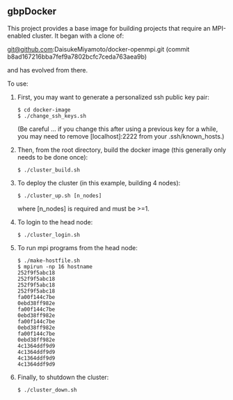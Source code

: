 gbpDocker
---

This project provides a base image for building projects
that require an MPI-enabled cluster.  It began  with a
clone of:

 git@github.com:DaisukeMiyamoto/docker-openmpi.git
 (commit b8ad167216bba7fef9a7802bcfc7ceda763aea9b)

and has evolved from there.

To use:

1. First, you may want to generate a personalized
   ssh public key pair:
    ```
    $ cd docker-image
    $ ./change_ssh_keys.sh
    ```
    (Be careful ... if you change this after using a
    previous key for a while, you may need to remove
    [localhost]:2222 from your .ssh/known_hosts.)

2. Then, from the root directory, build the docker image
   (this generally only needs to be done once):
    ```
    $ ./cluster_build.sh
    ```

3.  To deploy the cluster (in this example, building 4 nodes):
    ```
    $ ./cluster_up.sh [n_nodes]
    ```

    where [n_nodes] is required and must be >=1.

3. To login to the head node:
    ```
    $ ./cluster_login.sh
    ```

4. To run mpi programs from the head node:
    ```
    $ ./make-hostfile.sh
    $ mpirun -np 16 hostname
    252f9f5abc18
    252f9f5abc18
    252f9f5abc18
    252f9f5abc18
    fa00f144c7be
    0ebd38ff982e
    fa00f144c7be
    0ebd38ff982e
    fa00f144c7be
    0ebd38ff982e
    fa00f144c7be
    0ebd38ff982e
    4c1364ddf9d9
    4c1364ddf9d9
    4c1364ddf9d9
    4c1364ddf9d9
    ```

4. Finally, to shutdown the cluster:
    ```
    $ ./cluster_down.sh
    ```

